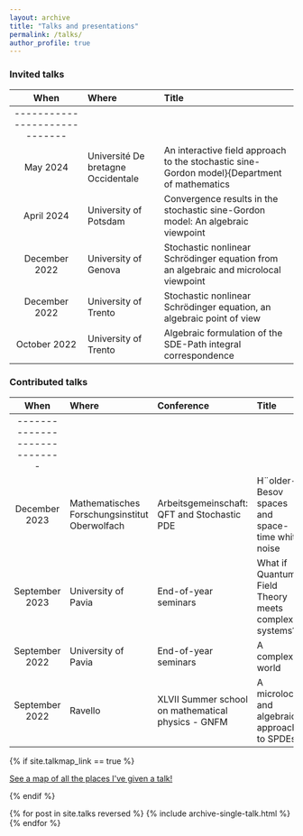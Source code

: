 ```yaml
---
layout: archive
title: "Talks and presentations"
permalink: /talks/
author_profile: true
---
```


### Invited talks

| When | Where | Title |  
|:--------:|:-------|:--------|
|-----------------------------|
| May 2024  | Université De bretagne Occidentale  | An interactive field approach to the stochastic sine-Gordon model}{Department of mathematics   |
| April 2024  | University of Potsdam  | Convergence results in the stochastic sine-Gordon model: An algebraic viewpoint   |
| December 2022  | University of Genova  | Stochastic nonlinear Schrödinger equation from an algebraic and microlocal viewpoint   |
| December 2022    | University of Trento   | Stochastic nonlinear Schrödinger equation, an algebraic point of view   |
| October 2022   | University of Trento   | Algebraic formulation of the SDE-Path integral correspondence   |

### Contributed talks

| When | Where |  Conference | Title |  
|:--------:|:-------| :-------|:--------|
|-----------------------------|
|December 2023  |  Mathematisches Forschungsinstitut Oberwolfach   | Arbeitsgemeinschaft: QFT and Stochastic PDE | H¨older-Besov spaces and space-time white noise  |
|September 2023  | University of Pavia  | End-of-year seminars | What if Quantum Field Theory meets complex systems?  |
| September 2022    | University of Pavia | End-of-year seminars | A complex world   |
| September 2022   | Ravello  | XLVII Summer school on mathematical physics - GNFM | A microlocal and algebraic approach to SPDEs   |




{% if site.talkmap_link == true %}

<p style="text-decoration:underline;"><a href="/talkmap.html">See a map of all the places I've given a talk!</a></p>

{% endif %}

{% for post in site.talks reversed %}
  {% include archive-single-talk.html %}
{% endfor %}
